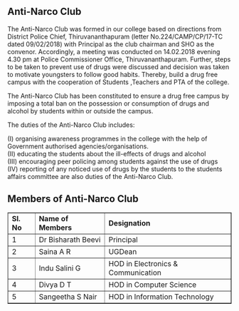 <h2>Anti-Narco Club</h2>
<p>The Anti-Narco Club was formed in our college  based on directions from District Police Chief, Thiruvananthapuram (letter No.224/CAMP/CP/17-TC dated 09/02/2018) with Principal as the club chairman and SHO as the convenor. Accordingly, a  meeting was conducted on 14.02.2018 evening 4.30 pm at Police Commissioner Office, Thiruvananthapuram. Further, steps to be taken to prevent  use of drugs were discussed and decision was taken to motivate youngsters  to follow good habits. Thereby, build a drug free campus with the cooperation of Students ,Teachers and PTA of the college.
<p>The Anti-Narco Club has been constituted to ensure a drug free campus by imposing a total ban on  the possession or consumption of drugs and alcohol by students within or outside the campus.</p>
<p>The duties of the Anti-Narco Club includes:</p>
<p>
(I)	organising awareness programmes in the college with the help of Government authorised agencies/organisations.<br/>
(II)	educating the students about the ill-effects of drugs and alcohol<br/>
(III)	encouraging peer policing among students against the use of drugs <br/>
(IV)	 reporting of any noticed use of drugs  by the students to the students affairs committee are also duties of the Anti-Narco Club.<br/>
</p>
<h2>Members of Anti-Narco Club</h2>
<table border="1" cellpadding="8" style="border-collapse:collapse;">
<tr><td><strong> Sl. No</strong></td><td><strong>Name of Members</strong></td><td><strong>Designation</strong></td></tr>
<tr><td>1 </td><td> Dr Bisharath Beevi</td><td>Principal</td></tr>
<tr><td> 2  </td><td> Saina A R </td><td>UGDean</td></tr>
<tr><td> 3  </td><td> Indu Salini G</td><td>HOD in Electronics &amp; Communication</td></tr>
<tr><td> 4  </td><td> Divya D T </td><td>HOD in Computer Science</td></tr>
<tr><td>5  </td><td> Sangeetha S Nair </td><td>HOD  in Information Technology</td></tr>
</table>
</p></div>